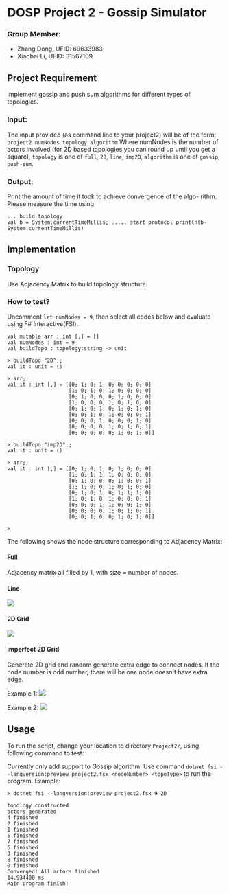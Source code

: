 # DOSP Project 2 - Gossip Simulator
### Group Member:
- Zhang Dong, UFID: 69633983
- Xiaobai Li, UFID: 31567109
## Project Requirement
Implement gossip and push sum algorithms for different types of topologies. 
### Input:
The input provided (as command line to your project2) will be of the form:
`project2 numNodes topology algorithm`
Where numNodes is the number of actors involved (for 2D based topologies you can round up until you get a square), `topology` is one of `full`, `2D`, `line`, `imp2D`, `algorithm` is one of `gossip`, `push-sum`.

### Output:
Print the amount of time it took to achieve convergence of the algo- rithm. Please measure the time using
```
... build topology
val b = System.currentTimeMillis; ..... start protocol println(b-System.currentTimeMillis)
```

## Implementation
### Topology
Use Adjacency Matrix to build topology structure.

### How to test?
Uncomment `let numNodes = 9`, then select all codes below and evaluate using F# Interactive(FSI).
```
val mutable arr : int [,] = []
val numNodes : int = 9
val buildTopo : topology:string -> unit

> buildTopo "2D";;
val it : unit = ()

> arr;;
val it : int [,] = [[0; 1; 0; 1; 0; 0; 0; 0; 0]
                    [1; 0; 1; 0; 1; 0; 0; 0; 0]
                    [0; 1; 0; 0; 0; 1; 0; 0; 0]
                    [1; 0; 0; 0; 1; 0; 1; 0; 0]
                    [0; 1; 0; 1; 0; 1; 0; 1; 0]
                    [0; 0; 1; 0; 1; 0; 0; 0; 1]
                    [0; 0; 0; 1; 0; 0; 0; 1; 0]
                    [0; 0; 0; 0; 1; 0; 1; 0; 1]
                    [0; 0; 0; 0; 0; 1; 0; 1; 0]]

> buildTopo "imp2D";;
val it : unit = ()

> arr;;
val it : int [,] = [[0; 1; 0; 1; 0; 1; 0; 0; 0]
                    [1; 0; 1; 1; 1; 0; 0; 0; 0]
                    [0; 1; 0; 0; 0; 1; 0; 0; 1]
                    [1; 1; 0; 0; 1; 0; 1; 0; 0]
                    [0; 1; 0; 1; 0; 1; 1; 1; 0]
                    [1; 0; 1; 0; 1; 0; 0; 0; 1]
                    [0; 0; 0; 1; 1; 0; 0; 1; 0]
                    [0; 0; 0; 0; 1; 0; 1; 0; 1]
                    [0; 0; 1; 0; 0; 1; 0; 1; 0]]

> 

```

The following shows the node structure corresponding to Adjacency Matrix:

#### Full
Adjacency matrix all filled by 1, with size = number of nodes.

#### Line
![](https://raw.githubusercontent.com/zdong1995/PicGo/master/img/%E6%88%AA%E5%B1%8F2020-10-14%2023.34.08.png)

#### 2D Grid
![](https://raw.githubusercontent.com/zdong1995/PicGo/master/img/%E6%88%AA%E5%B1%8F2020-10-15%2000.38.47.png)

#### imperfect 2D Grid
Generate 2D grid and random generate extra edge to connect nodes.
If the node number is odd number, there will be one node doesn't have extra edge.

Example 1:
![](https://raw.githubusercontent.com/zdong1995/PicGo/master/img/%E6%88%AA%E5%B1%8F2020-10-15%2000.32.41.png)

Example 2:
![](https://raw.githubusercontent.com/zdong1995/PicGo/master/img/%E6%88%AA%E5%B1%8F2020-10-15%2001.02.12.png)


## Usage
To run the script, change your location to directory `Project2/`, using following command to test:

Currently only add support to Gossip algorithm. Use command `dotnet fsi --langversion:preview project2.fsx <nodeNumber> <topoType>` to run the program. Example:
```shell
> dotnet fsi --langversion:preview project2.fsx 9 2D

topology constructed
actors generated
4 finished
2 finished
1 finished
5 finished
7 finished
6 finished
3 finished
8 finished
0 finished
Converged! All actors finished
14.934400 ms
Main program finish!
```

